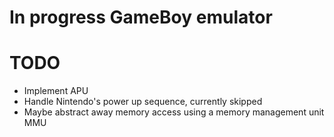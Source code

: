 # In progress GameBoy emulator


# TODO
- Implement APU
- Handle Nintendo's power up sequence, currently skipped
- Maybe abstract away memory access using a memory management unit MMU
